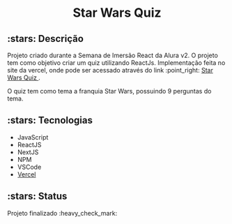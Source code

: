 <h1 align ="center"> Star Wars Quiz </h1>

<h2 > :stars: Descrição </h2>
<p > Projeto criado durante a Semana de Imersão React da Alura v2. O projeto tem como objetivo criar um quiz utilizando ReactJs. Implementação feita no site da vercel, onde pode ser acessado através do link :point_right: <a href = "https://react-quiz-psi-one.vercel.app"> Star Wars Quiz </a>.</p>
 <p>O quiz tem como tema a franquia Star Wars, possuindo 9 perguntas do tema.</p>
 
 <h2 a> :stars: Tecnologias </h2>

 <ul> 
  <li> JavaScript</li>
  <li > ReactJS </li>
  <li >NextJS</li>
  <li>NPM</li>
  <li > VSCode </li>
  <li ><a href = "vercel.com"> Vercel </a></li> 
 </ul>
 <h2 >:stars: Status </h2>
 <p > Projeto finalizado :heavy_check_mark: </p>
